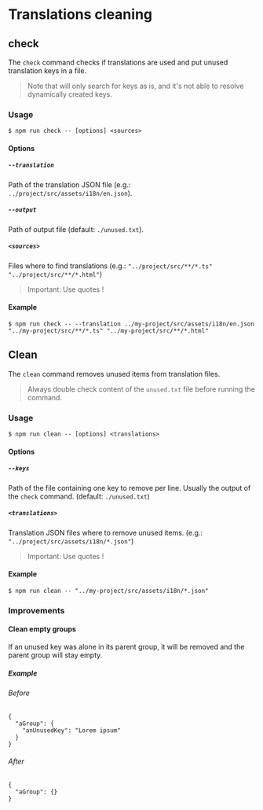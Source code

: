 # Translations cleaning

## check

The `check` command checks if translations are used and put unused translation keys in a file.

> Note that will only search for keys as is, and it's not able to resolve dynamically created keys.

### Usage

    $ npm run check -- [options] <sources>

#### Options

##### `--translation`

Path of the translation JSON file (e.g.: `../project/src/assets/i18n/en.json`).

##### `--output`

Path of output file (default: `./unused.txt`).

##### `<sources>`

Files where to find translations (e.g.: `"../project/src/**/*.ts" "../project/src/**/*.html"`)

> Important: Use quotes !

#### Example

    $ npm run check -- --translation ../my-project/src/assets/i18n/en.json "../my-project/src/**/*.ts" "../my-project/src/**/*.html"

## Clean

The `clean` command removes unused items from translation files.

> Always double check content of the `unused.txt` file before running the command.

### Usage

    $ npm run clean -- [options] <translations>

#### Options

##### `--keys`

Path of the file containing one key to remove per line. Usually the output of the `check` command. (default: `./unused.txt`)

##### `<translations>`

Translation JSON files where to remove unused items. (e.g.: `"../project/src/assets/i18n/*.json"`)

> Important: Use quotes !

#### Example

    $ npm run clean -- "../my-project/src/assets/i18n/*.json"

### Improvements

#### Clean empty groups

If an unused key was alone in its parent group, it will be removed and the parent group will stay empty.

##### Example

###### Before

    {
      "aGroup": {
        "anUnusedKey": "Lorem ipsum"
      }
    }

###### After

    {
      "aGroup": {}
    }
